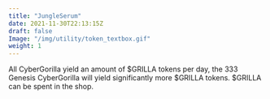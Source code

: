 ```yaml
---
title: "JungleSerum"
date: 2021-11-30T22:13:15Z
draft: false
Image: "/img/utility/token_textbox.gif"
weight: 1
---
```

All CyberGorilla yield an amount of $GRILLA tokens per day, the 333 Genesis CyberGorilla will yield significantly more $GRILLA tokens. $GRILLA can be spent in the shop.
